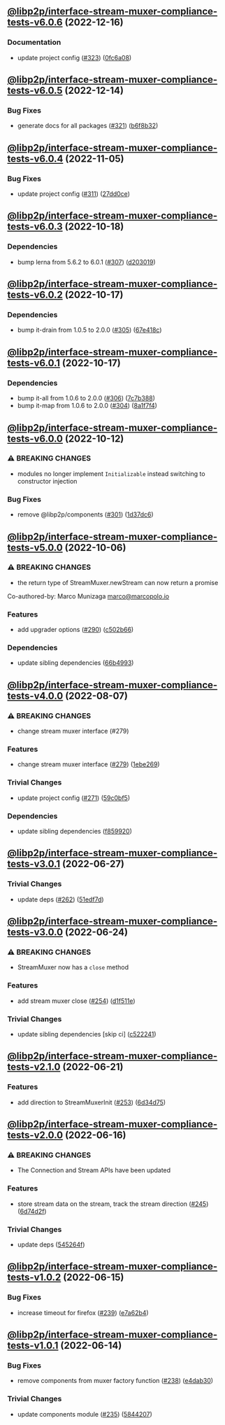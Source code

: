 ## [@libp2p/interface-stream-muxer-compliance-tests-v6.0.6](https://github.com/libp2p/js-libp2p-interfaces/compare/@libp2p/interface-stream-muxer-compliance-tests-v6.0.5...@libp2p/interface-stream-muxer-compliance-tests-v6.0.6) (2022-12-16)


### Documentation

* update project config ([#323](https://github.com/libp2p/js-libp2p-interfaces/issues/323)) ([0fc6a08](https://github.com/libp2p/js-libp2p-interfaces/commit/0fc6a08e9cdcefe361fe325281a3a2a03759ff59))

## [@libp2p/interface-stream-muxer-compliance-tests-v6.0.5](https://github.com/libp2p/js-libp2p-interfaces/compare/@libp2p/interface-stream-muxer-compliance-tests-v6.0.4...@libp2p/interface-stream-muxer-compliance-tests-v6.0.5) (2022-12-14)


### Bug Fixes

* generate docs for all packages ([#321](https://github.com/libp2p/js-libp2p-interfaces/issues/321)) ([b6f8b32](https://github.com/libp2p/js-libp2p-interfaces/commit/b6f8b32a920c15a28fe021e6050e31aaae89d518))

## [@libp2p/interface-stream-muxer-compliance-tests-v6.0.4](https://github.com/libp2p/js-libp2p-interfaces/compare/@libp2p/interface-stream-muxer-compliance-tests-v6.0.3...@libp2p/interface-stream-muxer-compliance-tests-v6.0.4) (2022-11-05)


### Bug Fixes

* update project config ([#311](https://github.com/libp2p/js-libp2p-interfaces/issues/311)) ([27dd0ce](https://github.com/libp2p/js-libp2p-interfaces/commit/27dd0ce3c249892ac69cbb24ddaf0b9f32385e37))

## [@libp2p/interface-stream-muxer-compliance-tests-v6.0.3](https://github.com/libp2p/js-libp2p-interfaces/compare/@libp2p/interface-stream-muxer-compliance-tests-v6.0.2...@libp2p/interface-stream-muxer-compliance-tests-v6.0.3) (2022-10-18)


### Dependencies

* bump lerna from 5.6.2 to 6.0.1 ([#307](https://github.com/libp2p/js-libp2p-interfaces/issues/307)) ([d203019](https://github.com/libp2p/js-libp2p-interfaces/commit/d2030195b9689c504c148a722027d93af4fdc26d))

## [@libp2p/interface-stream-muxer-compliance-tests-v6.0.2](https://github.com/libp2p/js-libp2p-interfaces/compare/@libp2p/interface-stream-muxer-compliance-tests-v6.0.1...@libp2p/interface-stream-muxer-compliance-tests-v6.0.2) (2022-10-17)


### Dependencies

* bump it-drain from 1.0.5 to 2.0.0 ([#305](https://github.com/libp2p/js-libp2p-interfaces/issues/305)) ([67e418c](https://github.com/libp2p/js-libp2p-interfaces/commit/67e418c2abeccfc06e715c1373485f012df06fdb))

## [@libp2p/interface-stream-muxer-compliance-tests-v6.0.1](https://github.com/libp2p/js-libp2p-interfaces/compare/@libp2p/interface-stream-muxer-compliance-tests-v6.0.0...@libp2p/interface-stream-muxer-compliance-tests-v6.0.1) (2022-10-17)


### Dependencies

* bump it-all from 1.0.6 to 2.0.0 ([#306](https://github.com/libp2p/js-libp2p-interfaces/issues/306)) ([7c7b388](https://github.com/libp2p/js-libp2p-interfaces/commit/7c7b3882e33a064b8e5588d6befd823360347464))
* bump it-map from 1.0.6 to 2.0.0 ([#304](https://github.com/libp2p/js-libp2p-interfaces/issues/304)) ([8a1f7f4](https://github.com/libp2p/js-libp2p-interfaces/commit/8a1f7f4241d3acf250ee81a2265a00f58e80e6ed))

## [@libp2p/interface-stream-muxer-compliance-tests-v6.0.0](https://github.com/libp2p/js-libp2p-interfaces/compare/@libp2p/interface-stream-muxer-compliance-tests-v5.0.0...@libp2p/interface-stream-muxer-compliance-tests-v6.0.0) (2022-10-12)


### ⚠ BREAKING CHANGES

* modules no longer implement `Initializable` instead switching to constructor injection

### Bug Fixes

* remove @libp2p/components ([#301](https://github.com/libp2p/js-libp2p-interfaces/issues/301)) ([1d37dc6](https://github.com/libp2p/js-libp2p-interfaces/commit/1d37dc6d3197838a71895d5769ad8bba6eb38fd3))

## [@libp2p/interface-stream-muxer-compliance-tests-v5.0.0](https://github.com/libp2p/js-libp2p-interfaces/compare/@libp2p/interface-stream-muxer-compliance-tests-v4.0.0...@libp2p/interface-stream-muxer-compliance-tests-v5.0.0) (2022-10-06)


### ⚠ BREAKING CHANGES

* the return type of StreamMuxer.newStream can now return a promise

Co-authored-by: Marco Munizaga <marco@marcopolo.io>

### Features

* add upgrader options ([#290](https://github.com/libp2p/js-libp2p-interfaces/issues/290)) ([c502b66](https://github.com/libp2p/js-libp2p-interfaces/commit/c502b66d87020eb8e2768c49be17392c55503f69))


### Dependencies

* update sibling dependencies ([66b4993](https://github.com/libp2p/js-libp2p-interfaces/commit/66b49938a09eeb12bf8ec8d78938d5cffd6ec134))

## [@libp2p/interface-stream-muxer-compliance-tests-v4.0.0](https://github.com/libp2p/js-libp2p-interfaces/compare/@libp2p/interface-stream-muxer-compliance-tests-v3.0.1...@libp2p/interface-stream-muxer-compliance-tests-v4.0.0) (2022-08-07)


### ⚠ BREAKING CHANGES

* change stream muxer interface (#279)

### Features

* change stream muxer interface ([#279](https://github.com/libp2p/js-libp2p-interfaces/issues/279)) ([1ebe269](https://github.com/libp2p/js-libp2p-interfaces/commit/1ebe26988b6a286f36a4fc5177f502cfb60368a1))


### Trivial Changes

* update project config ([#271](https://github.com/libp2p/js-libp2p-interfaces/issues/271)) ([59c0bf5](https://github.com/libp2p/js-libp2p-interfaces/commit/59c0bf5e0b05496fca2e4902632b61bb41fad9e9))


### Dependencies

* update sibling dependencies ([f859920](https://github.com/libp2p/js-libp2p-interfaces/commit/f859920423587ae797ac90ccaa3af8bdf60ae549))

## [@libp2p/interface-stream-muxer-compliance-tests-v3.0.1](https://github.com/libp2p/js-libp2p-interfaces/compare/@libp2p/interface-stream-muxer-compliance-tests-v3.0.0...@libp2p/interface-stream-muxer-compliance-tests-v3.0.1) (2022-06-27)


### Trivial Changes

* update deps ([#262](https://github.com/libp2p/js-libp2p-interfaces/issues/262)) ([51edf7d](https://github.com/libp2p/js-libp2p-interfaces/commit/51edf7d9b3765a6f75c915b1483ea345d0133a41))

## [@libp2p/interface-stream-muxer-compliance-tests-v3.0.0](https://github.com/libp2p/js-libp2p-interfaces/compare/@libp2p/interface-stream-muxer-compliance-tests-v2.1.0...@libp2p/interface-stream-muxer-compliance-tests-v3.0.0) (2022-06-24)


### ⚠ BREAKING CHANGES

* StreamMuxer now has a `close` method

### Features

* add stream muxer close ([#254](https://github.com/libp2p/js-libp2p-interfaces/issues/254)) ([d1f511e](https://github.com/libp2p/js-libp2p-interfaces/commit/d1f511e4b5857769c4eddf902288dc69fcb667b4))


### Trivial Changes

* update sibling dependencies [skip ci] ([c522241](https://github.com/libp2p/js-libp2p-interfaces/commit/c522241b08cfef3995efb5415104f46521dcd3b7))

## [@libp2p/interface-stream-muxer-compliance-tests-v2.1.0](https://github.com/libp2p/js-libp2p-interfaces/compare/@libp2p/interface-stream-muxer-compliance-tests-v2.0.0...@libp2p/interface-stream-muxer-compliance-tests-v2.1.0) (2022-06-21)


### Features

* add direction to StreamMuxerInit ([#253](https://github.com/libp2p/js-libp2p-interfaces/issues/253)) ([6d34d75](https://github.com/libp2p/js-libp2p-interfaces/commit/6d34d755ff4e798d52945f1f099052bdd6a83f2b))

## [@libp2p/interface-stream-muxer-compliance-tests-v2.0.0](https://github.com/libp2p/js-libp2p-interfaces/compare/@libp2p/interface-stream-muxer-compliance-tests-v1.0.2...@libp2p/interface-stream-muxer-compliance-tests-v2.0.0) (2022-06-16)


### ⚠ BREAKING CHANGES

* The Connection and Stream APIs have been updated

### Features

* store stream data on the stream, track the stream direction ([#245](https://github.com/libp2p/js-libp2p-interfaces/issues/245)) ([6d74d2f](https://github.com/libp2p/js-libp2p-interfaces/commit/6d74d2f9f344fb4d6741ba0d35263ebe351a4c65))


### Trivial Changes

* update deps ([545264f](https://github.com/libp2p/js-libp2p-interfaces/commit/545264f87a58394d2a7da77e93f3a596e889238f))

## [@libp2p/interface-stream-muxer-compliance-tests-v1.0.2](https://github.com/libp2p/js-libp2p-interfaces/compare/@libp2p/interface-stream-muxer-compliance-tests-v1.0.1...@libp2p/interface-stream-muxer-compliance-tests-v1.0.2) (2022-06-15)


### Bug Fixes

* increase timeout for firefox ([#239](https://github.com/libp2p/js-libp2p-interfaces/issues/239)) ([e7a62b4](https://github.com/libp2p/js-libp2p-interfaces/commit/e7a62b4457ff96788ef4c445ed1549ce5d832b4e))

## [@libp2p/interface-stream-muxer-compliance-tests-v1.0.1](https://github.com/libp2p/js-libp2p-interfaces/compare/@libp2p/interface-stream-muxer-compliance-tests-v1.0.0...@libp2p/interface-stream-muxer-compliance-tests-v1.0.1) (2022-06-14)


### Bug Fixes

* remove components from muxer factory function ([#238](https://github.com/libp2p/js-libp2p-interfaces/issues/238)) ([e4dab30](https://github.com/libp2p/js-libp2p-interfaces/commit/e4dab306d9bf406b9bb3cb92644e28cf81f7bda6))


### Trivial Changes

* update components module ([#235](https://github.com/libp2p/js-libp2p-interfaces/issues/235)) ([5844207](https://github.com/libp2p/js-libp2p-interfaces/commit/58442070af59aa852c83ec3aecdbd1d2c646b018))
